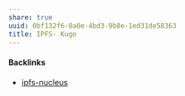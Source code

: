 ```yaml
---
share: true
uuid: 0bf132f6-0a0e-4bd3-9b8e-1ed31de58363
title: IPFS- Kugo
---
```

#### Backlinks

* [ipfs-nucleus](/286ac6c5-6107-47a2-a4bc-517afc7fc78e)